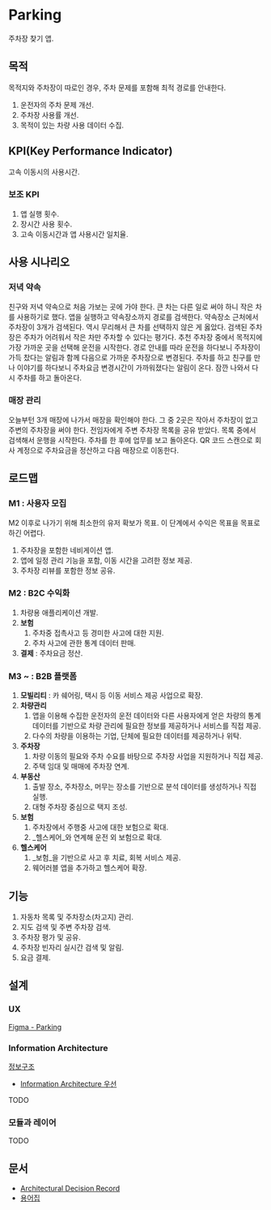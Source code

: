 # Parking

주차장 찾기 앱.

## 목적

목적지와 주차장이 따로인 경우, 주차 문제를 포함해 최적 경로를 안내한다.

1. 운전자의 주차 문제 개선.
2. 주차장 사용률 개선.
3. 목적이 있는 차량 사용 데이터 수집.

## KPI(Key Performance Indicator)

고속 이동시의 사용시간.

### 보조 KPI

1. 앱 실행 횟수.
2. 장시간 사용 횟수.
3. 고속 이동시간과 앱 사용시간 일치율.

## 사용 시나리오

### 저녁 약속

친구와 저녁 약속으로 처음 가보는 곳에 가야 한다. 큰 차는 다른 일로 써야 하니 작은 차를 사용하기로 했다. 앱을 실행하고 약속장소까지 경로를 검색한다. 약속장소 근처에서 주차장이 3개가 검색된다. 역시 무리해서
큰 차를 선택하지 않은 게 옳았다. 검색된 주차장은 주차가 어려워서 작은 차만 주차할 수 있다는 평가다. 추천 주차장 중에서 목적지에 가장 가까운 곳을 선택해 운전을 시작한다. 경로 안내를 따라 운전을 하다보니
주차장이 가득 찼다는 알림과 함께 다음으로 가까운 주차장으로 변경된다. 주차를 하고 친구를 만나 이야기를 하다보니 주차요금 변경시간이 가까워졌다는 알림이 온다. 잠깐 나와서 다시 주차를 하고 돌아온다.

### 매장 관리

오늘부턴 3개 매장에 나가서 매장을 확인해야 한다. 그 중 2곳은 작아서 주차장이 없고 주변의 주차장을 써야 한다. 전임자에게 주변 주차장 목록을 공유 받았다. 목록 중에서 검색해서 운행을 시작한다. 주차를 한 후에
업무를 보고 돌아온다. QR 코드 스캔으로 회사 계정으로 주차요금을 정산하고 다음 매장으로 이동한다.

## 로드맵

### M1 : 사용자 모집

M2 이후로 나가기 위해 최소한의 유저 확보가 목표. 이 단계에서 수익은 목표을 목표로 하긴 어렵다.

1. 주차장을 포함한 네비게이션 앱.
2. 앱에 일정 관리 기능을 포함, 이동 시간을 고려한 정보 제공.
3. 주차장 리뷰를 포함한 정보 공유.

### M2 : B2C 수익화

1. 차량용 애플리케이션 개발.
2. **보험**
    1. 주차중 접촉사고 등 경미한 사고에 대한 지원.
    2. 주차 사고에 관한 통계 데이터 판매.
3. **결제** : 주차요금 정산.

### M3 ~ : B2B 플랫폼

1. **모빌리티** : 카 쉐어링, 택시 등 이동 서비스 제공 사업으로 확장.
2. **차량관리**
    1. 앱을 이용해 수집한 운전자의 운전 데이터와 다른 사용자에게 얻은 차량의 통계 데이터를 기반으로 차량 관리에 필요한 정보를 제공하거나 서비스를 직접 제공.
    2. 다수의 차량을 이용하는 기업, 단체에 필요한 데이터를 제공하거나 위탁.
3. **주차장**
    1. 차량 이동의 필요와 주차 수요를 바탕으로 주차장 사업을 지원하거나 직접 제공.
    2. 주택 임대 및 매매에 주차장 연계.
4. **부동산**
    1. 출발 장소, 주차장소, 머무는 장소를 기반으로 분석 데이터를 생성하거나 직접 실행.
    2. 대형 주차장 중심으로 택지 조성.
5. **보험**
    1. 주차장에서 주행중 사고에 대한 보험으로 확대.
    2. _헬스케어_와 연계해 운전 외 보험으로 확대.
6. **헬스케어**
    1. _보험_을 기반으로 사고 후 치료, 회복 서비스 제공.
    2. 웨어러블 앱을 추가하고 헬스케어 확장.

## 기능

1. 자동차 목록 및 주차장소(차고지) 관리.
2. 지도 검색 및 주변 주차장 검색.
3. 주차장 평가 및 공유.
4. 주차장 빈자리 실시간 검색 및 알림.
5. 요금 결제.

## 설계

### UX

[Figma - Parking](https://www.figma.com/file/I3LN6lcAVaAXlNba0kBKPN/Parking)

### Information Architecture

[정보구조](doc/ia.md)

- [Information Architecture 우선](doc/adr/ia%201st.md)

TODO

### 모듈과 레이어

TODO

## 문서

- [Architectural Decision Record](doc/adr)
- [용어집](doc/glossary)
